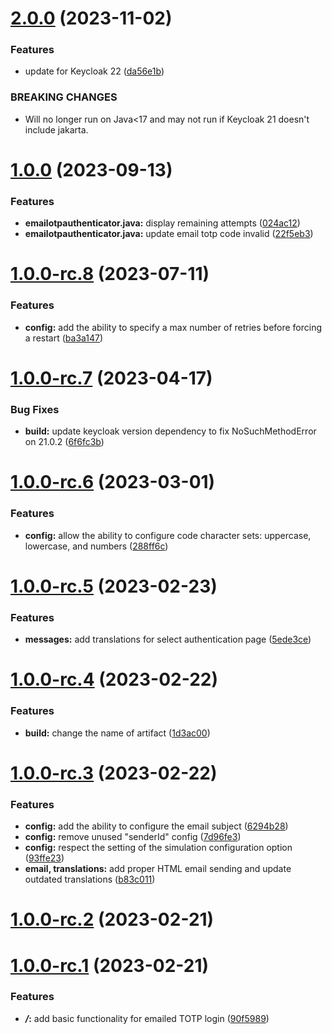 # [2.0.0](https://github.com/5-stones/keycloak-email-otp/compare/v1.0.0...v2.0.0) (2023-11-02)


### Features

* update for Keycloak 22 ([da56e1b](https://github.com/5-stones/keycloak-email-otp/commit/da56e1bfe0239321aece0750c36cf70c1307d6ed))


### BREAKING CHANGES

* Will no longer run on Java<17 and may not run if Keycloak 21 doesn't include
jakarta.



# [1.0.0](https://github.com/5-stones/keycloak-email-otp/compare/v1.0.0-rc.8...v1.0.0) (2023-09-13)


### Features

* **emailotpauthenticator.java:** display remaining attempts ([024ac12](https://github.com/5-stones/keycloak-email-otp/commit/024ac12aace9a4bfab531acb6b2d85a2a6004232))
* **emailotpauthenticator.java:** update email totp code invalid ([22f5eb3](https://github.com/5-stones/keycloak-email-otp/commit/22f5eb35f289975528039c662f9ff717e0bd45f0))



# [1.0.0-rc.8](https://github.com/5-stones/keycloak-email-otp/compare/v1.0.0-rc.7...v1.0.0-rc.8) (2023-07-11)


### Features

* **config:** add the ability to specify a max number of retries before forcing a restart ([ba3a147](https://github.com/5-stones/keycloak-email-otp/commit/ba3a1472e1f0a26882cea26258d2f8167c7eaa51))



# [1.0.0-rc.7](https://github.com/5-stones/keycloak-email-otp/compare/v1.0.0-rc.6...v1.0.0-rc.7) (2023-04-17)


### Bug Fixes

* **build:** update keycloak version dependency to fix NoSuchMethodError on 21.0.2 ([6f6fc3b](https://github.com/5-stones/keycloak-email-otp/commit/6f6fc3b3a2f231ea6cb2b5823c1bc69785ee0be2))



# [1.0.0-rc.6](https://github.com/5-stones/keycloak-email-otp/compare/v1.0.0-rc.5...v1.0.0-rc.6) (2023-03-01)


### Features

* **config:** allow the ability to configure code character sets:  uppercase, lowercase, and numbers ([288ff6c](https://github.com/5-stones/keycloak-email-otp/commit/288ff6c5d7c78900211be8d2373d5c9f0a5b1724))



# [1.0.0-rc.5](https://github.com/5-stones/keycloak-email-otp/compare/v1.0.0-rc.4...v1.0.0-rc.5) (2023-02-23)


### Features

* **messages:** add translations for select authentication page ([5ede3ce](https://github.com/5-stones/keycloak-email-otp/commit/5ede3ce6bb198023037859dcea734c7b9bd6563e))



# [1.0.0-rc.4](https://github.com/5-stones/keycloak-email-otp/compare/v1.0.0-rc.3...v1.0.0-rc.4) (2023-02-22)


### Features

* **build:** change the name of artifact ([1d3ac00](https://github.com/5-stones/keycloak-email-otp/commit/1d3ac00c2c4fb9d6fb1b87910a28aee10c37dc15))



# [1.0.0-rc.3](https://github.com/5-stones/keycloak-email-otp/compare/v1.0.0-rc.2...v1.0.0-rc.3) (2023-02-22)


### Features

* **config:** add the ability to configure the email subject ([6294b28](https://github.com/5-stones/keycloak-email-otp/commit/6294b283e40898d0817ff1d81015fef384837e71))
* **config:** remove unused "senderId" config ([7d96fe3](https://github.com/5-stones/keycloak-email-otp/commit/7d96fe32aa31446e664a6d1d5754c97650adcd73))
* **config:** respect the setting of the simulation configuration option ([93ffe23](https://github.com/5-stones/keycloak-email-otp/commit/93ffe239297a52e8771c1363777d602bcd761534))
* **email, translations:** add proper HTML email sending and update outdated translations ([b83c011](https://github.com/5-stones/keycloak-email-otp/commit/b83c0115faa1448b17c356864be2eda9311d6e59))



# [1.0.0-rc.2](https://github.com/5-stones/keycloak-email-otp/compare/v1.0.0-rc.1...v1.0.0-rc.2) (2023-02-21)



# [1.0.0-rc.1](https://github.com/5-stones/keycloak-email-otp/compare/90f59898e08b7eed5fa4cc838b244907aa2a329c...v1.0.0-rc.1) (2023-02-21)


### Features

* ***/*:** add basic functionality for emailed TOTP login ([90f5989](https://github.com/5-stones/keycloak-email-otp/commit/90f59898e08b7eed5fa4cc838b244907aa2a329c))



